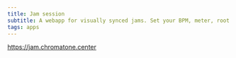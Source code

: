 ```yaml
---
title: Jam session
subtitle: A webapp for visually synced jams. Set your BPM, meter, root note and scale to play in sync together!
tags: apps
---
```



https://jam.chromatone.center